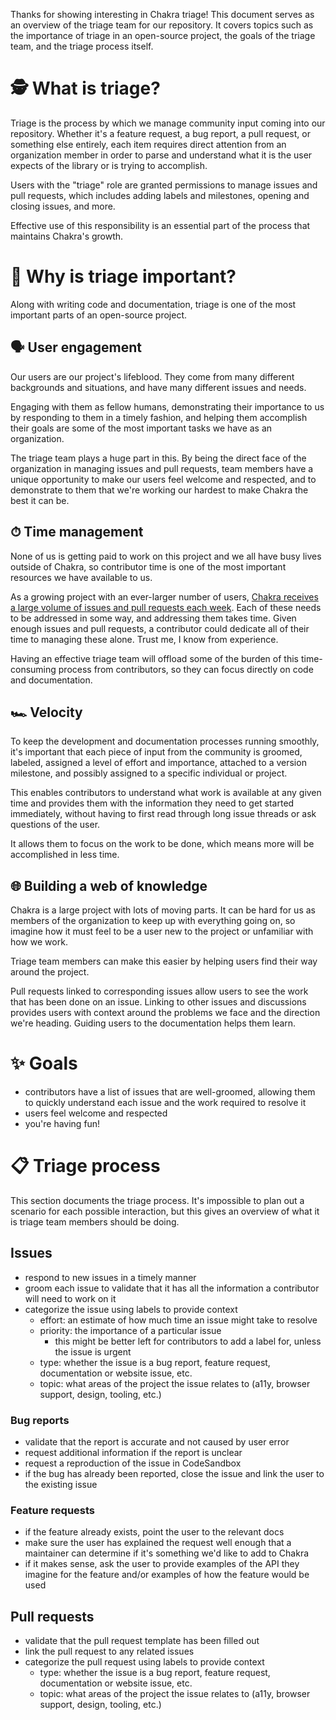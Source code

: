 Thanks for showing interesting in Chakra triage! This document serves as an
overview of the triage team for our repository. It covers topics such as the
importance of triage in an open-source project, the goals of the triage team,
and the triage process itself.

# 🕵️‍️ What is triage?

Triage is the process by which we manage community input coming into our
repository. Whether it's a feature request, a bug report, a pull request, or
something else entirely, each item requires direct attention from an
organization member in order to parse and understand what it is the user expects
of the library or is trying to accomplish.

Users with the "triage" role are granted permissions to manage issues and pull
requests, which includes adding labels and milestones, opening and closing
issues, and more.

Effective use of this responsibility is an essential part of the process that
maintains Chakra's growth.

# 🥇 Why is triage important?

Along with writing code and documentation, triage is one of the most important
parts of an open-source project.

## 🗣 User engagement

Our users are our project's lifeblood. They come from many different backgrounds
and situations, and have many different issues and needs.

Engaging with them as fellow humans, demonstrating their importance to us by
responding to them in a timely fashion, and helping them accomplish their goals
are some of the most important tasks we have as an organization.

The triage team plays a huge part in this. By being the direct face of the
organization in managing issues and pull requests, team members have a unique
opportunity to make our users feel welcome and respected, and to demonstrate to
them that we're working our hardest to make Chakra the best it can be.

## ⏱ Time management

None of us is getting paid to work on this project and we all have busy lives
outside of Chakra, so contributor time is one of the most important resources we
have available to us.

As a growing project with an ever-larger number of users,
[Chakra receives a large volume of issues and pull requests each week](https://github.com/chakra-ui/chakra-ui/pulse).
Each of these needs to be addressed in some way, and addressing them takes time.
Given enough issues and pull requests, a contributor could dedicate all of their
time to managing these alone. Trust me, I know from experience.

Having an effective triage team will offload some of the burden of this
time-consuming process from contributors, so they can focus directly on code and
documentation.

## 🏎 Velocity

To keep the development and documentation processes running smoothly, it's
important that each piece of input from the community is groomed, labeled,
assigned a level of effort and importance, attached to a version milestone, and
possibly assigned to a specific individual or project.

This enables contributors to understand what work is available at any given time
and provides them with the information they need to get started immediately,
without having to first read through long issue threads or ask questions of the
user.

It allows them to focus on the work to be done, which means more will be
accomplished in less time.

## 🌐 Building a web of knowledge

Chakra is a large project with lots of moving parts. It can be hard for us as
members of the organization to keep up with everything going on, so imagine how
it must feel to be a user new to the project or unfamiliar with how we work.

Triage team members can make this easier by helping users find their way around
the project.

Pull requests linked to corresponding issues allow users to see the work that
has been done on an issue. Linking to other issues and discussions provides
users with context around the problems we face and the direction we're heading.
Guiding users to the documentation helps them learn.

# ✨ Goals

- contributors have a list of issues that are well-groomed, allowing them to
  quickly understand each issue and the work required to resolve it
- users feel welcome and respected
- you're having fun!

# 📋 Triage process

This section documents the triage process. It's impossible to plan out a
scenario for each possible interaction, but this gives an overview of what it is
triage team members should be doing.

## Issues

- respond to new issues in a timely manner
- groom each issue to validate that it has all the information a contributor
  will need to work on it
- categorize the issue using labels to provide context
  - effort: an estimate of how much time an issue might take to resolve
  - priority: the importance of a particular issue
    - this might be better left for contributors to add a label for, unless the
      issue is urgent
  - type: whether the issue is a bug report, feature request, documentation or
    website issue, etc.
  - topic: what areas of the project the issue relates to (a11y, browser
    support, design, tooling, etc.)

### Bug reports

- validate that the report is accurate and not caused by user error
- request additional information if the report is unclear
- request a reproduction of the issue in CodeSandbox
- if the bug has already been reported, close the issue and link the user to the
  existing issue

### Feature requests

- if the feature already exists, point the user to the relevant docs
- make sure the user has explained the request well enough that a maintainer can
  determine if it's something we'd like to add to Chakra
- if it makes sense, ask the user to provide examples of the API they imagine
  for the feature and/or examples of how the feature would be used

## Pull requests

- validate that the pull request template has been filled out
- link the pull request to any related issues
- categorize the pull request using labels to provide context
  - type: whether the issue is a bug report, feature request, documentation or
    website issue, etc.
  - topic: what areas of the project the issue relates to (a11y, browser
    support, design, tooling, etc.)

